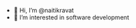 - 👋 Hi, I’m @naitikravat
- 👀 I’m interested in software development

<!---
naitikravat/naitikravat is a ✨ special ✨ repository because its `README.md` (this file) appears on your GitHub profile.
You can click the Preview link to take a look at your changes.
--->
